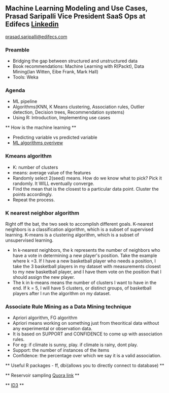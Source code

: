 ## Machine Learning Modeling and Use Cases, Prasad Saripalli Vice President SaaS Ops at Edifecs [Linkedin](https://www.linkedin.com/in/prasad-saripalli-69b75574) ##

prasad.saripalli@edifecs.com

### Preamble ###

* Bridging the gap between structured and unstructured data
* Book recommendations: Machine Learning with R(Packt), Data Mining(Ian Witten, Eibe Frank, Mark Hall)
* Tools: Weka

### Agenda ###

* ML pipeline
* Algorithms(KNN, K Means clustering, Association rules, Outlier detection, Decision trees, Recommendation systems)
*  Using R: Introduction, Implementing use cases

** How is the machine learning **

* Predicting variable vs predicted variable
* [ML algorithms overivew](http://machinelearningmastery.com/a-tour-of-machine-learning-algorithms/)

### Kmeans algorithm ###

* K: number of clusters
* means: average value of the features
* Randomly select 2(seed) means. How do we know what to pick? Pick it randomly. It WILL eventually converge. 
* Find the mean that is the closest to a particular data point. Cluster the points accordingly.
* Repeat the process. 


### K nearest neighbor algorithm ###

Right off the bat, the two seek to accomplish different goals. K-nearest neighbors is a classification algorithm, which is a subset of supervised learning. K-means is a clustering algorithm, which is a subset of unsupervised learning.

* In k-nearest neighbors, the k represents the number of neighbors who have a vote in determining a new player's position. Take the example where k =3. If I have a new basketball player who needs a position, I take the 3 basketball players in my dataset with measurements closest to my new basketball player, and I have them vote on the position that I should assign the new player.
* The k in k-means means the number of clusters I want to have in the end. If k = 5, I will have 5 clusters, or distinct groups, of basketball players after I run the algorithm on my dataset.


### Associate Rule Mining as a Data Mining technique ###

* Apriori algorithm, FG algorithm
* Apriori means working on something just from theoritical data without any experimental or observation data.
* It is based on SUPPORT and CONFIDENCE to come up with association rules. 
* For eg: if climate is sunny, play. if climate is rainy, dont play.
* Support: the number of instances of the items
* Confidence: the percentage over which we say it is a valid association.

** Useful R packages - ff, dbi(allows you to directly connect to database) **

** Reservoir sampling [Quora link](https://www.quora.com/What-is-an-intuitive-explanation-of-reservoir-sampling) **

** [ID3](https://www.cise.ufl.edu/~ddd/cap6635/Fall-97/Short-papers/2.htm) **







